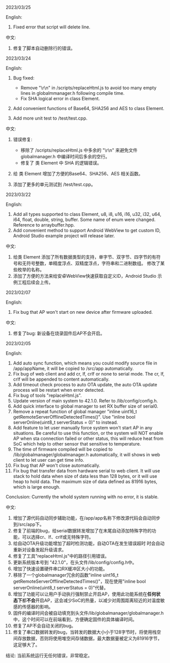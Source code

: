 2023/03/25

English:

1. Fixed error that script will delete line.

中文:

1. 修复了脚本自动删除行的错误。

2023/03/24

English:

1. Bug fixed:
    * Remove "\r\n" in /scripts/replaceHtml.js to avoid too many empty lines in globalmmanager.h following compile time. 
    * Fix SHA logical error in class Element.

2. Add convenient functions of Base64, SHA256 and AES to class Element.
3. Add more unit test to /test/test.cpp.


中文: 

1. 错误修复: 
    * 移除了 /scripts/replaceHtml.js 中多余的 "\r\n" 来避免文件 globalmanager.h 中编译时间后多余的空行。
    * 修复了 类 Element 中 SHA 的逻辑错误。

2. 给 类 Element 增加了方便的Base64、SHA256、AES 相关函数。
3. 添加了更多的单元测试到 /test/test.cpp。

2023/03/22

English:

1. Add all types supported to class Element, u8, i8, u16, i16, u32, i32, u64, i64, float, double, string, buffer. Some name of enum were changed. Reference to arraybuffer.hpp.
2. Add convenient method to support Android WebView to get custom ID, Android Studio example project will release later.


中文:

1. 给类 Element 添加了所有数据类型的支持，单字节、双字节、四字节的有符号和无符号整数，单精度浮点、双精度浮点，字符串和二进制数组。 修改了某些枚举的名称。
2. 添加了方便的方法来给安卓WebView快速获取自定义ID，Android Studio 示例工程后续会上传。

2023/02/07

English:

1. Fix bug that AP won't start on new device after firmware uploaded. 

中文: 

1. 修复了bug: 新设备在烧录固件后AP不会开启。

2023/02/05

English:

1. Add auto sync function, which means you could modify source file in /app/appName, it will be copied to /src/app automatically. 
2. Fix bug of web client and add cr, lf, crlf or none to serial mode. The cr, lf, crlf will be appended to content automatically.
3. Add timeout check process to auto OTA update, the auto OTA update process will be restart when error detected.
4. Fix bug of tools "replaceHtml.js".
5. Update version of main system to 42.1.0. Refer to /lib/config/config.h.
6. Add quick interface to global manager to set RX buffer size of serial0.
7. Remove a repeat function of global manager "inline uint16_t getRemoteServerOfflineDetectedTimes()". Use "inline bool serverOnline(uint8_t serverStatus = 0)" to instead.
8. Add feature to let user manually force system won't start AP in any situations. Be careful to use this function, or the system will NOT enable AP when sta connection failed or other status, this will reduce heat from SoC which help to other sensor that sensitive to temperature.
9. The time of firmware compiled will be copied to /lib/globalmanager/globalmanager.h automatically, it will shows in web client to let user can get time info.
10. Fix bug that AP won't close automatically.
11. Fix bug that transfer data from hardware serial to web client. It will use stack to hold data when size of data less than 128 bytes, or it will use heap to hold data. The maximum size of data defined as 81916 bytes, which is large enough.

Conclusion: Currently the whold system running with no error, it is stable.

中文:

1. 增加了源代码自动同步辅助功能，在/app/app名称下修改源代码会自动同步到/src/app下。
2. 修复了前端的bug，给serial数据转发增加了在末尾自动添加特殊字符的功能，可以选择cr、lf、crlf或无特殊字符。
3. 给自动OTA升级功能增加了超时检测功能，自动OTA在发生错误超时 时会自动重新对设备发起升级请求。
4. 修复了工具"replaceHtml.js"中的路径引用错误。
5. 更新系统版本号到 "42.1.0"，在头文件/lib/config/config.h中。
6. 增加了快速设置硬件串口RX缓冲区大小的功能。
7. 移除了一个globalmanager冗余的函数"inline uint16_t getRemoteServerOfflineDetectedTimes()"，现在使用"inline bool serverOnline(uint8_t serverStatus = 0)"代替。
8. 增加了功能可以让用户手动执行强制禁止开启AP，使用此功能系统在**任何状态下**都**不会**开启AP，这会减少SoC的热量，以减少对周围距离较近的对温度敏感的传感器的影响。
9. 固件的编译时间会被自动填充到头文件/lib/globalmanager/globalmanager.h中，这个时间可以在前端看到，方便确定固件的具体编译时间。
10. 修复了AP不会自动关闭的bug。
11. 修复了串口数据转发的bug，当转发的数据大小小于128字节时，将使用栈空间存放数据，否则将使用堆空间存储数据，最大数据量被定义为81916字节，这足够大了。

结论: 当前系统运行无任何错误，非常稳定。
